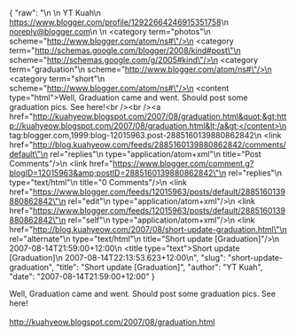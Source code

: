 {
  "raw": "<entry>\n  <author>\n    <name>YT Kuah</name>\n    <uri>https://www.blogger.com/profile/12922664246915351758</uri>\n    <email>noreply@blogger.com</email>\n  </author>\n  <category term=\"photos\"\n    scheme=\"http://www.blogger.com/atom/ns#\"/>\n  <category term=\"http://schemas.google.com/blogger/2008/kind#post\"\n    scheme=\"http://schemas.google.com/g/2005#kind\"/>\n  <category term=\"graduation\"\n    scheme=\"http://www.blogger.com/atom/ns#\"/>\n  <category term=\"short\"\n    scheme=\"http://www.blogger.com/atom/ns#\"/>\n  <content type=\"html\">Well, Graduation came and went. Should post some graduation pics. See here!&lt;br /&gt;&lt;br /&gt;&lt;a href=&quot;http://kuahyeow.blogspot.com/2007/08/graduation.html&quot;&gt;http://kuahyeow.blogspot.com/2007/08/graduation.html&lt;/a&gt;</content>\n  <id>tag:blogger.com,1999:blog-12015963.post-2885160139880862842</id>\n  <link href=\"http://blog.kuahyeow.com/feeds/2885160139880862842/comments/default\"\n    rel=\"replies\"\n    type=\"application/atom+xml\"\n    title=\"Post Comments\"/>\n  <link href=\"https://www.blogger.com/comment.g?blogID=12015963&amp;postID=2885160139880862842\"\n    rel=\"replies\"\n    type=\"text/html\"\n    title=\"0 Comments\"/>\n  <link href=\"https://www.blogger.com/feeds/12015963/posts/default/2885160139880862842\"\n    rel=\"edit\"\n    type=\"application/atom+xml\"/>\n  <link href=\"https://www.blogger.com/feeds/12015963/posts/default/2885160139880862842\"\n    rel=\"self\"\n    type=\"application/atom+xml\"/>\n  <link href=\"http://blog.kuahyeow.com/2007/08/short-update-graduation.html\"\n    rel=\"alternate\"\n    type=\"text/html\"\n    title=\"Short update [Graduation]\"/>\n  <published>2007-08-14T21:59:00+12:00</published>\n  <title type=\"text\">Short update [Graduation]</title>\n  <updated>2007-08-14T22:13:53.623+12:00</updated>\n</entry>",
  "slug": "short-update-graduation",
  "title": "Short update [Graduation]",
  "author": "YT Kuah",
  "date": "2007-08-14T21:59:00+12:00"
}

Well, Graduation came and went. Should post some graduation pics. See here!<br /><br /><a href="http://kuahyeow.blogspot.com/2007/08/graduation.html">http://kuahyeow.blogspot.com/2007/08/graduation.html</a>